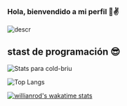 ### Hola, bienvendido a mi perfil 👋✌
![descr](https://i.ibb.co/5rdKXrM/japanenes-66ff.png&ipo=images)

## stast de programación 😎
![Stats para cold-briu](https://github-readme-stats.vercel.app/api?username=ralexale&show_icons=&show_icons=true&theme=synthwave)

![Top Langs](https://github-readme-stats.vercel.app/api/top-langs/?username=ralexale&show_icons=&show_icons=true&theme=synthwave)

[![willianrod's wakatime stats](https://github-readme-stats.vercel.app/api/wakatime?username=@riilax&show_icons=&show_icons=true&theme=synthwave)](https://github.com/anuraghazra/github-readme-stats)
